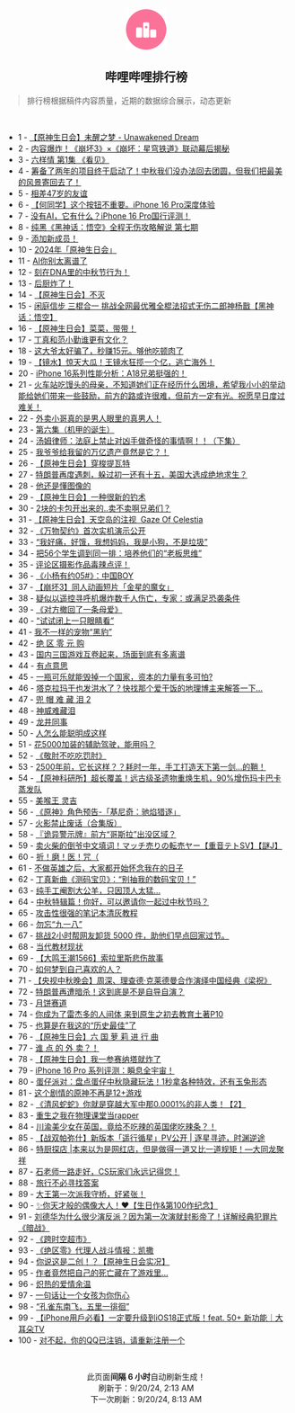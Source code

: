 <div align="center">
    <img src="./assets/icon_rank.png" alt="logo" />
    <h2>哔哩哔哩排行榜</h>
</div>

> 排行榜根据稿件内容质量，近期的数据综合展示，动态更新

<br />

<ul><li><span>1 - <a href=https://www.bilibili.com/BV1Xs4meLEWL>【原神生日会】未醒之梦&nbsp;-&nbsp;Unawakened&nbsp;Dream</a></span></li><li><span>2 - <a href=https://www.bilibili.com/BV1YUtVeREs3>内容爆炸！《崩坏3》×《崩坏：星穹铁道》联动幕后揭秘</a></span></li><li><span>3 - <a href=https://www.bilibili.com/BV1YptMeMEcV>六样情&nbsp;第1集&nbsp;《看见》</a></span></li><li><span>4 - <a href=https://www.bilibili.com/BV1SYtYeqEMT>筹备了两年的项目终于启动了！中秋我们没办法回去团圆，但我们把最美的风景寄回去了！</a></span></li><li><span>5 - <a href=https://www.bilibili.com/BV1xt4Re4E6u>相差47岁的友谊</a></span></li><li><span>6 - <a href=https://www.bilibili.com/BV1zWtjezEAL>【何同学】这个按钮不重要。iPhone&nbsp;16&nbsp;Pro深度体验</a></span></li><li><span>7 - <a href=https://www.bilibili.com/BV1yXtjeSEDZ>没有AI，它有什么？iPhone&nbsp;16&nbsp;Pro国行评测！</a></span></li><li><span>8 - <a href=https://www.bilibili.com/BV1jJtGedEkF>纯黑《黑神话：悟空》全程无伤攻略解说&nbsp;第七期</a></span></li><li><span>9 - <a href=https://www.bilibili.com/BV1RCteeUEHp>添加新成员！</a></span></li><li><span>10 - <a href=https://www.bilibili.com/BV1HE4depEtz>2024年「原神生日会」</a></span></li><li><span>11 - <a href=https://www.bilibili.com/BV1RCteeUEAx>AI你别太离谱了</a></span></li><li><span>12 - <a href=https://www.bilibili.com/BV1dNtse9En8>刻在DNA里的中秋节行为！</a></span></li><li><span>13 - <a href=https://www.bilibili.com/BV188tge3EDA>后厨炸了！</a></span></li><li><span>14 - <a href=https://www.bilibili.com/BV1ar4deqETS>【原神生日会】不灭</a></span></li><li><span>15 - <a href=https://www.bilibili.com/BV15EtgeUEaD>闲庭信步&nbsp;三棍合一&nbsp;挑战全网最优雅全棍法招式无伤二郎神杨戬【黑神话：悟空】</a></span></li><li><span>16 - <a href=https://www.bilibili.com/BV1wjtNe1ESW>【原神生日会】菜菜，带带！</a></span></li><li><span>17 - <a href=https://www.bilibili.com/BV1LDtKe3EYn>丁真和范小勤谁更有文化？</a></span></li><li><span>18 - <a href=https://www.bilibili.com/BV1RutLeFEwn>这大爷太好骗了，秒赚15元。够他吃顿肉了</a></span></li><li><span>19 - <a href=https://www.bilibili.com/BV16YtsevEfg>【镜水】惊天大瓜！王镜水狂揽一个亿，逃亡海外！</a></span></li><li><span>20 - <a href=https://www.bilibili.com/BV178tEeVEMD>iPhone&nbsp;16系列性能分析：A18兄弟挺强的！</a></span></li><li><span>21 - <a href=https://www.bilibili.com/BV1fRtYepEhu>火车站吃馒头的母亲，不知道她们正在经历什么困境，希望我小小的举动能给她们带来一些鼓励，前方的路或许很难，但前方一定有光。祝愿早日度过难关！</a></span></li><li><span>22 - <a href=https://www.bilibili.com/BV1AgtxegEj5>外卖小哥真的是男人眼里的真男人！</a></span></li><li><span>23 - <a href=https://www.bilibili.com/BV19htxedEYV>第六集（机甲的诞生）</a></span></li><li><span>24 - <a href=https://www.bilibili.com/BV14athe8Emh>汤姆律师：法庭上禁止对凶手做奇怪的事情啊！！（下集）</a></span></li><li><span>25 - <a href=https://www.bilibili.com/BV1G3tieJET7>我爷爷给我留的万亿遗产竟然是它？！</a></span></li><li><span>26 - <a href=https://www.bilibili.com/BV1eL4oeVEet>【原神生日会】穿梭提瓦特</a></span></li><li><span>27 - <a href=https://www.bilibili.com/BV1LDtbezE9o>特朗普再度遇刺，躲过初一还有十五，美国大选成绝地求生？</a></span></li><li><span>28 - <a href=https://www.bilibili.com/BV152tsedEXc>他还是懂图像的</a></span></li><li><span>29 - <a href=https://www.bilibili.com/BV1uC49etEcY>【原神生日会】一种很新的钓术</a></span></li><li><span>30 - <a href=https://www.bilibili.com/BV1j1tse4EMK>2块的卡包开出来的..卖不卖啊兄弟们？</a></span></li><li><span>31 - <a href=https://www.bilibili.com/BV1BR4meREwA>【原神生日会】天空岛的注视&nbsp;&nbsp;Gaze&nbsp;Of&nbsp;Celestia</a></span></li><li><span>32 - <a href=https://www.bilibili.com/BV1fwt7ekECF>《万物契约》首次实机演示公开</a></span></li><li><span>33 - <a href=https://www.bilibili.com/BV17K4RekEkj>“我好痛，好饿，我想妈妈，我是小狗，不是垃圾”</a></span></li><li><span>34 - <a href=https://www.bilibili.com/BV1wH4denENS>把56个学生调到同一排：培养他们的“老板思维”</a></span></li><li><span>35 - <a href=https://www.bilibili.com/BV1NLt8epEKs>评论区摄影作品毒辣点评！</a></span></li><li><span>36 - <a href=https://www.bilibili.com/BV1GjtKeeEJv>《小杨有约05#》：中国BOY</a></span></li><li><span>37 - <a href=https://www.bilibili.com/BV1R849eKE8h>【崩坏3】同人动画短片「金星的魔女」</a></span></li><li><span>38 - <a href=https://www.bilibili.com/BV1QVtLe4EQd>疑似以遥控寻呼机爆炸数千人伤亡，专家：或满足恐袭条件</a></span></li><li><span>39 - <a href=https://www.bilibili.com/BV1VNtee1EFt>《对方撤回了一条母爱》</a></span></li><li><span>40 - <a href=https://www.bilibili.com/BV1MntieVEje>“试试闭上一只眼睛看”</a></span></li><li><span>41 - <a href=https://www.bilibili.com/BV1vG4oeLERp>我不一样的宠物“黑豹”</a></span></li><li><span>42 - <a href=https://www.bilibili.com/BV1H5txeqEZH>绝&nbsp;区&nbsp;零&nbsp;元&nbsp;购</a></span></li><li><span>43 - <a href=https://www.bilibili.com/BV1jUt4eAE63>国内三国游戏互卷起来，场面到底有多离谱</a></span></li><li><span>44 - <a href=https://www.bilibili.com/BV1ZntxeaEoh>有点意思</a></span></li><li><span>45 - <a href=https://www.bilibili.com/BV1AStGeKEFw>一瓶可乐就能毁掉一个国家，资本的力量有多可怕?</a></span></li><li><span>46 - <a href=https://www.bilibili.com/BV1vTtsepEKf>塔克拉玛干也发洪水了？快找那个爱干饭的地理博主来解答一下…</a></span></li><li><span>47 - <a href=https://www.bilibili.com/BV1VFtae3E4E>兜&nbsp;帽&nbsp;难&nbsp;藏&nbsp;泪&nbsp;2</a></span></li><li><span>48 - <a href=https://www.bilibili.com/BV1Az4oeZEWV>神威难藏泪</a></span></li><li><span>49 - <a href=https://www.bilibili.com/BV1zEt5eNEbY>龙井同事</a></span></li><li><span>50 - <a href=https://www.bilibili.com/BV1ZiteeWEM7>人怎么能聪明成这样</a></span></li><li><span>51 - <a href=https://www.bilibili.com/BV1eTtsepEKe>花5000加装的辅助驾驶，能用吗？</a></span></li><li><span>52 - <a href=https://www.bilibili.com/BV1zQtYesESa>《敬肘不吃吃罚肘》</a></span></li><li><span>53 - <a href=https://www.bilibili.com/BV1fg4meRExq>2500年前，它长这样？？耗时一年，手工打造天下第一剑...的鞘！</a></span></li><li><span>54 - <a href=https://www.bilibili.com/BV1wJt8eSEkm>【原神科研所】超长覆盖！远古级圣遗物重焕生机，90%增伤玛卡巴卡蒸发队</a></span></li><li><span>55 - <a href=https://www.bilibili.com/BV1jvtae7ERZ>美喉王&nbsp;灵吉</a></span></li><li><span>56 - <a href=https://www.bilibili.com/BV14btKexECe>《原神》角色预告-「基尼奇：驰焰猎逐」</a></span></li><li><span>57 - <a href=https://www.bilibili.com/BV1mCtxe2EHJ>火影禁止废话（合集版）</a></span></li><li><span>58 - <a href=https://www.bilibili.com/BV1p74yeWEuW>『诡异警示牌』前方“哥斯拉”出没区域？</a></span></li><li><span>59 - <a href=https://www.bilibili.com/BV1TR4UeyEZW>卖火柴的倒爷中文填词！マッチ売りの転売ヤー【重音テトSV】【謎J】</a></span></li><li><span>60 - <a href=https://www.bilibili.com/BV1S2t8ecEtJ>折！磨！医！咒（</a></span></li><li><span>61 - <a href=https://www.bilibili.com/BV1p1tYebEUW>不做英雄之后，大家都开始怀念我在的日子</a></span></li><li><span>62 - <a href=https://www.bilibili.com/BV1eNtieWEZH>丁真新曲《测码宝贝》：“别抽我的数码宝贝！”</a></span></li><li><span>63 - <a href=https://www.bilibili.com/BV1wVtxeME6w>纯手工阉割大公羊，只因顶人太猛…</a></span></li><li><span>64 - <a href=https://www.bilibili.com/BV1HktheXE4N>中秋特辑篇！你好，可以邀请你一起过中秋节吗？</a></span></li><li><span>65 - <a href=https://www.bilibili.com/BV19mtie9ECb>攻击性很强的笔记本清灰教程</a></span></li><li><span>66 - <a href=https://www.bilibili.com/BV11Et3eqE4J>勿忘“九一八”</a></span></li><li><span>67 - <a href=https://www.bilibili.com/BV1Ntt4e1EzR>挑战2小时帮网友卸货&nbsp;5000&nbsp;件，助他们早点回家过节。</a></span></li><li><span>68 - <a href=https://www.bilibili.com/BV1w549e7E5g>当代教材现状</a></span></li><li><span>69 - <a href=https://www.bilibili.com/BV1vptYe5Eu7>【大鸣王潮1566】索拉里斯悲伤故事</a></span></li><li><span>70 - <a href=https://www.bilibili.com/BV1fg4meRE3U>如何梦到自己喜欢的人？</a></span></li><li><span>71 - <a href=https://www.bilibili.com/BV1JRtvecE9v>【央视中秋晚会】周深、理查德·克莱德曼合作演绎中国经典《梁祝》</a></span></li><li><span>72 - <a href=https://www.bilibili.com/BV1DCt8eAERz>特朗普再遭暗杀！这到底是不是自导自演？</a></span></li><li><span>73 - <a href=https://www.bilibili.com/BV1Gdt4etE6D>月饼赛道</a></span></li><li><span>74 - <a href=https://www.bilibili.com/BV1vwteemEpx>你成为了雷杰多的人间体&nbsp;来到原生之初去教育土著P10</a></span></li><li><span>75 - <a href=https://www.bilibili.com/BV1mS4decEkY>也算是在我这的“历史最佳”了</a></span></li><li><span>76 - <a href=https://www.bilibili.com/BV14btKexE43>【原神生日会】六&nbsp;国&nbsp;萝&nbsp;莉&nbsp;进&nbsp;行&nbsp;曲</a></span></li><li><span>77 - <a href=https://www.bilibili.com/BV1z1tKeyEkw>谁&nbsp;点&nbsp;的&nbsp;外&nbsp;卖？！</a></span></li><li><span>78 - <a href=https://www.bilibili.com/BV1QY4QexENL>【原神生日会】我一参赛纳塔就炸了</a></span></li><li><span>79 - <a href=https://www.bilibili.com/BV1pGt5euEyh>iPhone&nbsp;16&nbsp;Pro&nbsp;系列评测：瞬息全宇宙！</a></span></li><li><span>80 - <a href=https://www.bilibili.com/BV15D4RerEZp>蛋仔派对：盘点蛋仔中秋隐藏玩法！1秒拿各种特效，还有玉兔形态</a></span></li><li><span>81 - <a href=https://www.bilibili.com/BV1a3tseSEbK>这个剧情的原神不再是12+游戏</a></span></li><li><span>82 - <a href=https://www.bilibili.com/BV1PRtjeEEG9>《清风蛇蛇》你就是穿越大军中那0.0001%的非人类！【2】</a></span></li><li><span>83 - <a href=https://www.bilibili.com/BV1t342eKE9t>重生之我在物理课堂当rapper</a></span></li><li><span>84 - <a href=https://www.bilibili.com/BV15KtieXEDL>川渝美少女在英国，竟给不吃辣的英国佬吃辣条？！</a></span></li><li><span>85 - <a href=https://www.bilibili.com/BV1git5eXECF>【战双帕弥什】新版本「遥行循星」PV公开&nbsp;|&nbsp;逐星寻迹，时渊逆途</a></span></li><li><span>86 - <a href=https://www.bilibili.com/BV1RFt3eSEiK>特厨探店&nbsp;|本来以为是网红店，但是做得一道又比一道规矩！—大同龙聚祥</a></span></li><li><span>87 - <a href=https://www.bilibili.com/BV1uCtjedELw>石老师一路走好，CS玩家们永远记得您！</a></span></li><li><span>88 - <a href=https://www.bilibili.com/BV1iPtsesEKi>旅行不必寻找答案</a></span></li><li><span>89 - <a href=https://www.bilibili.com/BV1Qs4meLEJJ>大王第一次派我守桥，好紧张！</a></span></li><li><span>90 - <a href=https://www.bilibili.com/BV1bctxejEty>✨你天才般的偶像大人！❤️【生日作&amp;第100作纪念】</a></span></li><li><span>91 - <a href=https://www.bilibili.com/BV1FctKe1EtL>刘德华为什么很少演反派？因为第一次演就封影帝了！详解经典犯罪片《暗战》</a></span></li><li><span>92 - <a href=https://www.bilibili.com/BV1zR4SeYEbi>《跨时空超市》</a></span></li><li><span>93 - <a href=https://www.bilibili.com/BV1kVtxeMEqZ>《绝区零》代理人战斗情报：凯撒</a></span></li><li><span>94 - <a href=https://www.bilibili.com/BV1iwtsedEj7>你说这是二创！？【原神生日会实况】</a></span></li><li><span>95 - <a href=https://www.bilibili.com/BV1UC49e4Epq>作者竟然把自己的死亡藏在了游戏里...</a></span></li><li><span>96 - <a href=https://www.bilibili.com/BV1HutWeAEvP>炽热的爱情余温</a></span></li><li><span>97 - <a href=https://www.bilibili.com/BV1Aw4mewEjK>一句话让一个女孩为你伤心</a></span></li><li><span>98 - <a href=https://www.bilibili.com/BV1dj4fenEAn>“孔雀东南飞，五里一徘徊”</a></span></li><li><span>99 - <a href=https://www.bilibili.com/BV1Hrtbe1Eaf>【iPhone用戶必看】一定要升级到iOS18正式版！feat.&nbsp;50+&nbsp;新功能｜大耳朵TV</a></span></li><li><span>100 - <a href=https://www.bilibili.com/BV1XB4deBECh>对不起，你的QQ已注销，请重新注册一个</a></span></li></ul>

<br />

<p align=center>此页面<strong>间隔 6 小时</strong>自动刷新生成！<br>刷新于：9/20/24, 2:13 AM<br>下一次刷新：9/20/24, 8:13 AM</p>